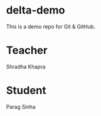 # delta-demo
This is a demo repo for Git &amp; GitHub.

# Teacher
Shradha Khapra

# Student
Parag Sinha
